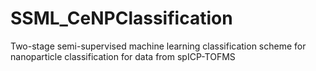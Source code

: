 # SSML_CeNPClassification
Two-stage semi-supervised machine learning classification scheme for nanoparticle classification for data from spICP-TOFMS
